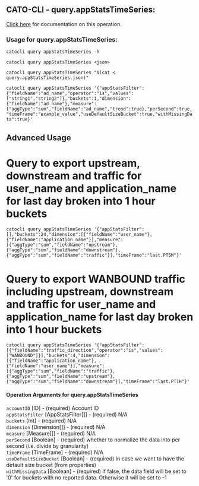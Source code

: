 
## CATO-CLI - query.appStatsTimeSeries:
[Click here](https://api.catonetworks.com/documentation/#query-query.appStatsTimeSeries) for documentation on this operation.

### Usage for query.appStatsTimeSeries:

`catocli query appStatsTimeSeries -h`

`catocli query appStatsTimeSeries <json>`

`catocli query appStatsTimeSeries "$(cat < query.appStatsTimeSeries.json)"`

`catocli query appStatsTimeSeries '{"appStatsFilter":{"fieldName":"ad_name","operator":"is","values":["string1","string2"]},"buckets":1,"dimension":{"fieldName":"ad_name"},"measure":{"aggType":"sum","fieldName":"ad_name","trend":true},"perSecond":true,"timeFrame":"example_value","useDefaultSizeBucket":true,"withMissingData":true}'`


## Advanced Usage
# Query to export upstream, downstream and traffic for user_name and application_name for last day broken into 1 hour buckets

`catocli query appStatsTimeSeries '{"appStatsFilter":[],"buckets":24,"dimension":[{"fieldName":"user_name"},{"fieldName":"application_name"}],"measure":[{"aggType":"sum","fieldName":"upstream"},{"aggType":"sum","fieldName":"downstream"},{"aggType":"sum","fieldName":"traffic"}],"timeFrame":"last.PT5M"}'`

# Query to export WANBOUND traffic including upstream, downstream and traffic for user_name and application_name for last day broken into 1 hour buckets

`catocli query appStatsTimeSeries '{"appStatsFilter":[{"fieldName":"traffic_direction","operator":"is","values":["WANBOUND"]}],"buckets":4,"dimension":[{"fieldName":"application_name"},{"fieldName":"user_name"}],"measure":[{"aggType":"sum","fieldName":"traffic"},{"aggType":"sum","fieldName":"upstream"},{"aggType":"sum","fieldName":"downstream"}],"timeFrame":"last.PT1H"}'`


#### Operation Arguments for query.appStatsTimeSeries ####

`accountID` [ID] - (required) Account ID    
`appStatsFilter` [AppStatsFilter[]] - (required) N/A    
`buckets` [Int] - (required) N/A    
`dimension` [Dimension[]] - (required) N/A    
`measure` [Measure[]] - (required) N/A    
`perSecond` [Boolean] - (required) whether to normalize the data into per second (i.e. divide by granularity)    
`timeFrame` [TimeFrame] - (required) N/A    
`useDefaultSizeBucket` [Boolean] - (required) In case we want to have the default size bucket (from properties)    
`withMissingData` [Boolean] - (required) If false, the data field will be set to '0' for buckets with no reported data. Otherwise it will be set to -1    
